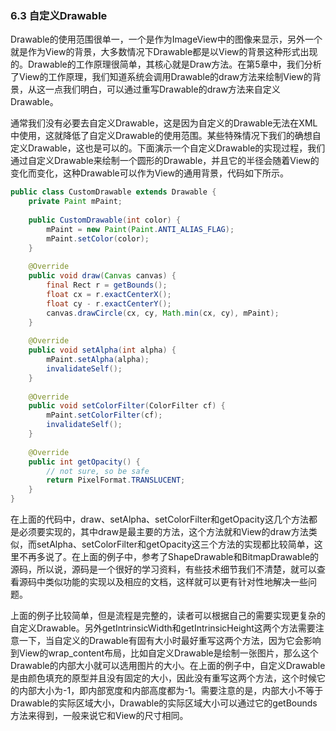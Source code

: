 ### 6.3 自定义Drawable

Drawable的使用范围很单一，一个是作为ImageView中的图像来显示，另外一个就是作为View的背景，大多数情况下Drawable都是以View的背景这种形式出现的。Drawable的工作原理很简单，其核心就是Draw方法。在第5章中，我们分析了View的工作原理，我们知道系统会调用Drawable的draw方法来绘制View的背景，从这一点我们明白，可以通过重写Drawable的draw方法来自定义Drawable。

通常我们没有必要去自定义Drawable，这是因为自定义的Drawable无法在XML中使用，这就降低了自定义Drawable的使用范围。某些特殊情况下我们的确想自定义Drawable，这也是可以的。下面演示一个自定义Drawable的实现过程，我们通过自定义Drawable来绘制一个圆形的Drawable，并且它的半径会随着View的变化而变化，这种Drawable可以作为View的通用背景，代码如下所示。

```Java
public class CustomDrawable extends Drawable {
    private Paint mPaint;
    
    public CustomDrawable(int color) {
        mPaint = new Paint(Paint.ANTI_ALIAS_FLAG);
        mPaint.setColor(color);
    }
    
    @Override
    public void draw(Canvas canvas) {
        final Rect r = getBounds();
        float cx = r.exactCenterX();
        float cy - r.exactCenterY();
        canvas.drawCircle(cx, cy, Math.min(cx, cy), mPaint);
    }
    
    @Override
    public void setAlpha(int alpha) {
        mPaint.setAlpha(alpha);
        invalidateSelf();
    }
    
    @Override
    public void setColorFilter(ColorFilter cf) {
        mPaint.setColorFilter(cf);
        invalidateSelf();
    }
    
    @Override
    public int getOpacity() {
        // not sure, so be safe
        return PixelFormat.TRANSLUCENT;
    }
}
```

在上面的代码中，draw、setAlpha、setColorFilter和getOpacity这几个方法都是必须要实现的，其中draw是最主要的方法，这个方法就和View的draw方法类似，而setAlpha、setColorFilter和getOpacity这三个方法的实现都比较简单，这里不再多说了。在上面的例子中，参考了ShapeDrawable和BitmapDrawable的源码，所以说，源码是一个很好的学习资料，有些技术细节我们不清楚，就可以查看源码中类似功能的实现以及相应的文档，这样就可以更有针对性地解决一些问题。

上面的例子比较简单，但是流程是完整的，读者可以根据自己的需要实现更复杂的自定义Drawable。另外getIntrinsicWidth和getIntrinsicHeight这两个方法需要注意一下，当自定义的Drawable有固有大小时最好重写这两个方法，因为它会影响到View的wrap_content布局，比如自定义Drawable是绘制一张图片，那么这个Drawable的内部大小就可以选用图片的大小。在上面的例子中，自定义Drawable是由颜色填充的原型并且没有固定的大小，因此没有重写这两个方法，这个时候它的内部大小为-1，即内部宽度和内部高度都为-1。需要注意的是，内部大小不等于Drawable的实际区域大小，Drawable的实际区域大小可以通过它的getBounds方法来得到，一般来说它和View的尺寸相同。